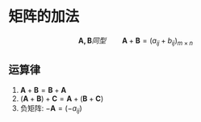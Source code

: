 # 矩阵的加法

$$
\pmb{A,B}同型 \qquad \pmb{A}+\pmb{B}=(a_{ij}+b_{ij})_{m\times n}
$$

## 运算律

1. $\pmb{A}+ \pmb{B} = \pmb{B} + \pmb{A}$
1. $(\pmb{A}+ \pmb{B}) + \pmb{C}= \pmb{A} + (\pmb{B}+ \pmb{C})$
1. 负矩阵: $- \pmb{A} = (-a_{ij})$
